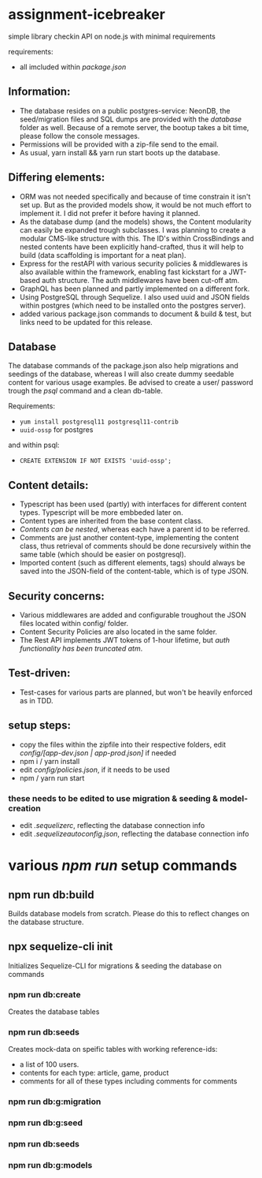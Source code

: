 # assignment-icebreaker
simple library checkin API on node.js with minimal requirements

requirements:
- all imcluded within *package.json*

## Information:

- The database resides on a public postgres-service: NeonDB, the seed/migration files and SQL dumps are provided with the _database_ folder as well. Because of a remote server, the bootup takes a bit time, please follow the console messages.
- Permissions will be provided with a zip-file send to the email.
- As usual, yarn install && yarn run start boots up the database.

## Differing elements:

- ORM was not needed specifically and because of time constrain it isn't set up. But as the provided models show,
it would be not much effort to implement it. I did not prefer it before having it planned.
- As the database dump (and the models) shows, the Content modularity can easily be expanded trough subclasses. I was planning to create a modular CMS-like structure with this. The ID's within CrossBindings and nested contents have been explicitly hand-crafted, thus it will help to build (data scaffolding is important for a neat plan).
- Express for the restAPI with various security policies & middlewares is also available within the framework, enabling fast kickstart for a JWT-based auth structure. The auth middlewares have been cut-off atm.
- GraphQL has been planned and partly implemented on a different fork.
- Using PostgreSQL through Sequelize. I also used uuid and JSON fields within postgres (which need to be installed onto the postgres server).
- added various package.json commands to document & build & test, but links need to be updated for this release.

## Database

The database commands of the package.json also help migrations and seedings
of the database, whereas I will also create dummy seedable content for various usage examples.
Be advised to create a user/ password trough the *psql* command and a clean db-table.

Requirements:
- `yum install postgresql11 postgresql11-contrib`
- `uuid-ossp` for postgres

and within psql:
- `CREATE EXTENSION IF NOT EXISTS 'uuid-ossp';`


## Content details:

- Typescript has been used (partly) with interfaces for different content types. Typescript will be more embbeded later on. 
- Content types are inherited from the base content class. 
- *Contents can be nested*, whereas each have a parent id to be referred.
- Comments are just another content-type, implementing the content class, thus retrieval of comments should be done recursively within the same table (which should be easier on postgresql).
- Imported content (such as different elements, tags) should always be saved into the JSON-field of the content-table, which is of type JSON.

## Security concerns:

- Various middlewares are added and configurable troughout the JSON files located within config/ folder.
- Content Security Policies are also located in the same folder.
- The Rest API implements JWT tokens of 1-hour lifetime, but *auth functionality has been truncated atm*.

## Test-driven:
- Test-cases for various parts are planned, but won't be heavily enforced as in TDD. 

## setup steps:

* copy the files within the zipfile into their respective folders, edit *config/[app-dev.json | app-prod.json]* if needed
* npm i / yarn install
* edit *config/policies.json*, if it needs to be used
* npm / yarn run start

### these needs to be edited to use migration & seeding & model-creation

* edit *.sequelizerc*, reflecting the database connection info
* edit *.sequelizeautoconfig.json*, reflecting the database connection info

# various *npm run* setup commands

## npm run db:build

Builds database models from scratch. Please do this to reflect changes on the database structure.

## npx sequelize-cli init

Initializes Sequelize-CLI for migrations & seeding the database on commands

### npm run db:create

Creates the database tables

### npm run db:seeds

Creates mock-data on speific tables with working reference-ids:
- a list of 100 users.
- contents for each type: article, game, product
- comments for all of these types including comments for comments

### npm run db:g:migration

### npm run db:g:seed

### npm run db:seeds

### npm run db:g:models

